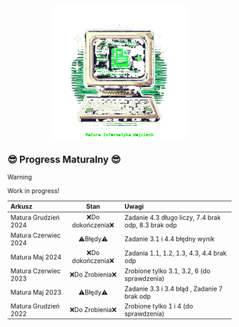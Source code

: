 <p align="center"> 
  <br/>
  <img src="/retro_computer_logo_with_text.png" alt="Matura Informatyka Wojciech" width="300"></a>
  <br/>
</p>

## **😎 Progress Maturalny 😎**

> [!WARNING]
> Work in progress!

|        Arkusz       |       Stan        |              Uwagi             |
|:--------------------|:-----------------:|:-------------------------------|
|Matura Grudzień 2024|❌Do dokończenia❌|Zadanie 4.3 długo liczy, 7.4 brak odp, 8.3 brak odp|
|Matura Czerwiec 2024|⚠️Błędy⚠️         |Zadanie 3.1 i 4.4 błędny wynik|
|Matura Maj 2024     |❌Do dokończenia❌|Zadania 1.1, 1.2, 1.3, 4.3, 4.4 brak odp|
|Matura Czerwiec 2023|❌Do Zrobienia❌  |Zrobione tylko 3.1, 3.2, 6 (do sprawdzenia)|
|Matura Maj 2023     |⚠️Błędy⚠️         |Zadanie 3.3 i 3.4 błąd , Zadanie 7 brak odp|
|Matura Grudzień 2022|❌Do Zrobienia❌  |Zrobione tylko 1 i 4 (do sprawdzenia)|